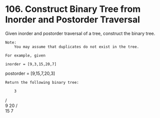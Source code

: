 # 106. Construct Binary Tree from Inorder and Postorder Traversal

Given inorder and postorder traversal of a tree, construct the binary tree.

    Note:
        You may assume that duplicates do not exist in the tree.

    For example, given

    inorder = [9,3,15,20,7]
postorder = [9,15,7,20,3]

    Return the following binary tree:

        3
   / \
  9  20
    /  \
   15   7